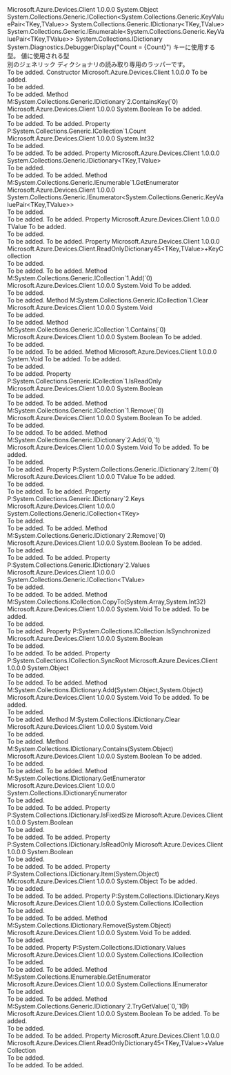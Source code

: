 <Type Name="ReadOnlyDictionary45&lt;TKey,TValue&gt;" FullName="Microsoft.Azure.Devices.Client.ReadOnlyDictionary45&lt;TKey,TValue&gt;">
  <TypeSignature Language="C#" Value="public class ReadOnlyDictionary45&lt;TKey,TValue&gt; : System.Collections.Generic.ICollection&lt;System.Collections.Generic.KeyValuePair&lt;TKey,TValue&gt;&gt;, System.Collections.Generic.IDictionary&lt;TKey,TValue&gt;, System.Collections.Generic.IEnumerable&lt;System.Collections.Generic.KeyValuePair&lt;TKey,TValue&gt;&gt;, System.Collections.IDictionary" />
  <TypeSignature Language="ILAsm" Value=".class public auto ansi serializable beforefieldinit ReadOnlyDictionary45`2&lt;TKey, TValue&gt; extends System.Object implements class System.Collections.Generic.ICollection`1&lt;valuetype System.Collections.Generic.KeyValuePair`2&lt;!TKey, !TValue&gt;&gt;, class System.Collections.Generic.IDictionary`2&lt;!TKey, !TValue&gt;, class System.Collections.Generic.IEnumerable`1&lt;valuetype System.Collections.Generic.KeyValuePair`2&lt;!TKey, !TValue&gt;&gt;, class System.Collections.ICollection, class System.Collections.IDictionary, class System.Collections.IEnumerable" />
  <TypeSignature Language="DocId" Value="T:Microsoft.Azure.Devices.Client.ReadOnlyDictionary45`2" />
  <TypeSignature Language="VB.NET" Value="Public Class ReadOnlyDictionary45(Of TKey, TValue)&#xA;Implements ICollection(Of KeyValuePair(Of TKey, TValue)), IDictionary, IDictionary(Of TKey, TValue), IEnumerable(Of KeyValuePair(Of TKey, TValue))" />
  <TypeSignature Language="F#" Value="type ReadOnlyDictionary45&lt;'Key, 'Value&gt; = class&#xA;    interface IDictionary&lt;'Key, 'Value&gt;&#xA;    interface ICollection&lt;KeyValuePair&lt;'Key, 'Value&gt;&gt;&#xA;    interface seq&lt;KeyValuePair&lt;'Key, 'Value&gt;&gt;&#xA;    interface IEnumerable&#xA;    interface IDictionary&#xA;    interface ICollection" />
  <AssemblyInfo>
    <AssemblyName>Microsoft.Azure.Devices.Client</AssemblyName>
    <AssemblyVersion>1.0.0.0</AssemblyVersion>
  </AssemblyInfo>
  <TypeParameters>
    <TypeParameter Name="TKey" />
    <TypeParameter Name="TValue" />
  </TypeParameters>
  <Base>
    <BaseTypeName>System.Object</BaseTypeName>
  </Base>
  <Interfaces>
    <Interface>
      <InterfaceName>System.Collections.Generic.ICollection&lt;System.Collections.Generic.KeyValuePair&lt;TKey,TValue&gt;&gt;</InterfaceName>
    </Interface>
    <Interface>
      <InterfaceName>System.Collections.Generic.IDictionary&lt;TKey,TValue&gt;</InterfaceName>
    </Interface>
    <Interface>
      <InterfaceName>System.Collections.Generic.IEnumerable&lt;System.Collections.Generic.KeyValuePair&lt;TKey,TValue&gt;&gt;</InterfaceName>
    </Interface>
    <Interface>
      <InterfaceName>System.Collections.IDictionary</InterfaceName>
    </Interface>
  </Interfaces>
  <Attributes>
    <Attribute>
      <AttributeName>System.Diagnostics.DebuggerDisplay("Count = {Count}")</AttributeName>
    </Attribute>
  </Attributes>
  <Docs>
    <typeparam name="TKey">キーに使用する型。</typeparam>
    <typeparam name="TValue">値に使用される型</typeparam>
    <summary>
            別のジェネリック ディクショナリの読み取り専用のラッパーです。
            </summary>
    <remarks>To be added.</remarks>
  </Docs>
  <Members>
    <Member MemberName=".ctor">
      <MemberSignature Language="C#" Value="public ReadOnlyDictionary45 (System.Collections.Generic.IDictionary&lt;TKey,TValue&gt; dictionary);" />
      <MemberSignature Language="ILAsm" Value=".method public hidebysig specialname rtspecialname instance void .ctor(class System.Collections.Generic.IDictionary`2&lt;!TKey, !TValue&gt; dictionary) cil managed" />
      <MemberSignature Language="DocId" Value="M:Microsoft.Azure.Devices.Client.ReadOnlyDictionary45`2.#ctor(System.Collections.Generic.IDictionary{`0,`1})" />
      <MemberSignature Language="VB.NET" Value="Public Sub New (dictionary As IDictionary(Of TKey, TValue))" />
      <MemberSignature Language="F#" Value="new Microsoft.Azure.Devices.Client.ReadOnlyDictionary45&lt;'Key, 'Value&gt; : System.Collections.Generic.IDictionary&lt;'Key, 'Value&gt; -&gt; Microsoft.Azure.Devices.Client.ReadOnlyDictionary45&lt;'Key, 'Value&gt;" Usage="new Microsoft.Azure.Devices.Client.ReadOnlyDictionary45&lt;'Key, 'Value&gt; dictionary" />
      <MemberType>Constructor</MemberType>
      <AssemblyInfo>
        <AssemblyName>Microsoft.Azure.Devices.Client</AssemblyName>
        <AssemblyVersion>1.0.0.0</AssemblyVersion>
      </AssemblyInfo>
      <Parameters>
        <Parameter Name="dictionary" Type="System.Collections.Generic.IDictionary&lt;TKey,TValue&gt;" />
      </Parameters>
      <Docs>
        <param name="dictionary">To be added.</param>
        <summary>To be added.</summary>
        <remarks>To be added.</remarks>
      </Docs>
    </Member>
    <Member MemberName="ContainsKey">
      <MemberSignature Language="C#" Value="public bool ContainsKey (TKey key);" />
      <MemberSignature Language="ILAsm" Value=".method public hidebysig newslot virtual instance bool ContainsKey(!TKey key) cil managed" />
      <MemberSignature Language="DocId" Value="M:Microsoft.Azure.Devices.Client.ReadOnlyDictionary45`2.ContainsKey(`0)" />
      <MemberSignature Language="VB.NET" Value="Public Function ContainsKey (key As TKey) As Boolean" />
      <MemberSignature Language="F#" Value="abstract member ContainsKey : 'Key -&gt; bool&#xA;override this.ContainsKey : 'Key -&gt; bool" Usage="readOnlyDictionary45.ContainsKey key" />
      <MemberType>Method</MemberType>
      <Implements>
        <InterfaceMember>M:System.Collections.Generic.IDictionary`2.ContainsKey(`0)</InterfaceMember>
      </Implements>
      <AssemblyInfo>
        <AssemblyName>Microsoft.Azure.Devices.Client</AssemblyName>
        <AssemblyVersion>1.0.0.0</AssemblyVersion>
      </AssemblyInfo>
      <ReturnValue>
        <ReturnType>System.Boolean</ReturnType>
      </ReturnValue>
      <Parameters>
        <Parameter Name="key" Type="TKey" />
      </Parameters>
      <Docs>
        <param name="key">To be added.</param>
        <summary>To be added.</summary>
        <returns>To be added.</returns>
        <remarks>To be added.</remarks>
      </Docs>
    </Member>
    <Member MemberName="Count">
      <MemberSignature Language="C#" Value="public int Count { get; }" />
      <MemberSignature Language="ILAsm" Value=".property instance int32 Count" />
      <MemberSignature Language="DocId" Value="P:Microsoft.Azure.Devices.Client.ReadOnlyDictionary45`2.Count" />
      <MemberSignature Language="VB.NET" Value="Public ReadOnly Property Count As Integer" />
      <MemberSignature Language="F#" Value="member this.Count : int" Usage="Microsoft.Azure.Devices.Client.ReadOnlyDictionary45&lt;'Key, 'Value&gt;.Count" />
      <MemberType>Property</MemberType>
      <Implements>
        <InterfaceMember>P:System.Collections.Generic.ICollection`1.Count</InterfaceMember>
      </Implements>
      <AssemblyInfo>
        <AssemblyName>Microsoft.Azure.Devices.Client</AssemblyName>
        <AssemblyVersion>1.0.0.0</AssemblyVersion>
      </AssemblyInfo>
      <ReturnValue>
        <ReturnType>System.Int32</ReturnType>
      </ReturnValue>
      <Docs>
        <summary>To be added.</summary>
        <value>To be added.</value>
        <remarks>To be added.</remarks>
      </Docs>
    </Member>
    <Member MemberName="Dictionary">
      <MemberSignature Language="C#" Value="protected System.Collections.Generic.IDictionary&lt;TKey,TValue&gt; Dictionary { get; }" />
      <MemberSignature Language="ILAsm" Value=".property instance class System.Collections.Generic.IDictionary`2&lt;!TKey, !TValue&gt; Dictionary" />
      <MemberSignature Language="DocId" Value="P:Microsoft.Azure.Devices.Client.ReadOnlyDictionary45`2.Dictionary" />
      <MemberSignature Language="VB.NET" Value="Protected ReadOnly Property Dictionary As IDictionary(Of TKey, TValue)" />
      <MemberSignature Language="F#" Value="member this.Dictionary : System.Collections.Generic.IDictionary&lt;'Key, 'Value&gt;" Usage="Microsoft.Azure.Devices.Client.ReadOnlyDictionary45&lt;'Key, 'Value&gt;.Dictionary" />
      <MemberType>Property</MemberType>
      <AssemblyInfo>
        <AssemblyName>Microsoft.Azure.Devices.Client</AssemblyName>
        <AssemblyVersion>1.0.0.0</AssemblyVersion>
      </AssemblyInfo>
      <ReturnValue>
        <ReturnType>System.Collections.Generic.IDictionary&lt;TKey,TValue&gt;</ReturnType>
      </ReturnValue>
      <Docs>
        <summary>To be added.</summary>
        <value>To be added.</value>
        <remarks>To be added.</remarks>
      </Docs>
    </Member>
    <Member MemberName="GetEnumerator">
      <MemberSignature Language="C#" Value="public System.Collections.Generic.IEnumerator&lt;System.Collections.Generic.KeyValuePair&lt;TKey,TValue&gt;&gt; GetEnumerator ();" />
      <MemberSignature Language="ILAsm" Value=".method public hidebysig newslot virtual instance class System.Collections.Generic.IEnumerator`1&lt;valuetype System.Collections.Generic.KeyValuePair`2&lt;!TKey, !TValue&gt;&gt; GetEnumerator() cil managed" />
      <MemberSignature Language="DocId" Value="M:Microsoft.Azure.Devices.Client.ReadOnlyDictionary45`2.GetEnumerator" />
      <MemberSignature Language="VB.NET" Value="Public Function GetEnumerator () As IEnumerator(Of KeyValuePair(Of TKey, TValue))" />
      <MemberSignature Language="F#" Value="abstract member GetEnumerator : unit -&gt; System.Collections.Generic.IEnumerator&lt;System.Collections.Generic.KeyValuePair&lt;'Key, 'Value&gt;&gt;&#xA;override this.GetEnumerator : unit -&gt; System.Collections.Generic.IEnumerator&lt;System.Collections.Generic.KeyValuePair&lt;'Key, 'Value&gt;&gt;" Usage="readOnlyDictionary45.GetEnumerator " />
      <MemberType>Method</MemberType>
      <Implements>
        <InterfaceMember>M:System.Collections.Generic.IEnumerable`1.GetEnumerator</InterfaceMember>
      </Implements>
      <AssemblyInfo>
        <AssemblyName>Microsoft.Azure.Devices.Client</AssemblyName>
        <AssemblyVersion>1.0.0.0</AssemblyVersion>
      </AssemblyInfo>
      <ReturnValue>
        <ReturnType>System.Collections.Generic.IEnumerator&lt;System.Collections.Generic.KeyValuePair&lt;TKey,TValue&gt;&gt;</ReturnType>
      </ReturnValue>
      <Parameters />
      <Docs>
        <summary>To be added.</summary>
        <returns>To be added.</returns>
        <remarks>To be added.</remarks>
      </Docs>
    </Member>
    <Member MemberName="Item">
      <MemberSignature Language="C#" Value="public TValue this[TKey key] { get; }" />
      <MemberSignature Language="ILAsm" Value=".property instance !TValue Item(!TKey)" />
      <MemberSignature Language="DocId" Value="P:Microsoft.Azure.Devices.Client.ReadOnlyDictionary45`2.Item(`0)" />
      <MemberSignature Language="VB.NET" Value="Default Public ReadOnly Property Item(key As TKey) As TValue" />
      <MemberSignature Language="F#" Value="member this.Item('Key) : 'Value" Usage="Microsoft.Azure.Devices.Client.ReadOnlyDictionary45&lt;'Key, 'Value&gt;.Item" />
      <MemberType>Property</MemberType>
      <AssemblyInfo>
        <AssemblyName>Microsoft.Azure.Devices.Client</AssemblyName>
        <AssemblyVersion>1.0.0.0</AssemblyVersion>
      </AssemblyInfo>
      <ReturnValue>
        <ReturnType>TValue</ReturnType>
      </ReturnValue>
      <Parameters>
        <Parameter Name="key" Type="TKey" />
      </Parameters>
      <Docs>
        <param name="key">To be added.</param>
        <summary>To be added.</summary>
        <value>To be added.</value>
        <remarks>To be added.</remarks>
      </Docs>
    </Member>
    <Member MemberName="Keys">
      <MemberSignature Language="C#" Value="public Microsoft.Azure.Devices.Client.ReadOnlyDictionary45&lt;TKey,TValue&gt;.KeyCollection Keys { get; }" />
      <MemberSignature Language="ILAsm" Value=".property instance class Microsoft.Azure.Devices.Client.ReadOnlyDictionary45`2/KeyCollection&lt;!TKey, !TValue&gt; Keys" />
      <MemberSignature Language="DocId" Value="P:Microsoft.Azure.Devices.Client.ReadOnlyDictionary45`2.Keys" />
      <MemberSignature Language="VB.NET" Value="Public ReadOnly Property Keys As ReadOnlyDictionary45(Of TKey, TValue).KeyCollection" />
      <MemberSignature Language="F#" Value="member this.Keys : Microsoft.Azure.Devices.Client.ReadOnlyDictionary45&lt;'Key, 'Value&gt;.KeyCollection" Usage="Microsoft.Azure.Devices.Client.ReadOnlyDictionary45&lt;'Key, 'Value&gt;.Keys" />
      <MemberType>Property</MemberType>
      <AssemblyInfo>
        <AssemblyName>Microsoft.Azure.Devices.Client</AssemblyName>
        <AssemblyVersion>1.0.0.0</AssemblyVersion>
      </AssemblyInfo>
      <ReturnValue>
        <ReturnType>Microsoft.Azure.Devices.Client.ReadOnlyDictionary45&lt;TKey,TValue&gt;+KeyCollection</ReturnType>
      </ReturnValue>
      <Docs>
        <summary>To be added.</summary>
        <value>To be added.</value>
        <remarks>To be added.</remarks>
      </Docs>
    </Member>
    <Member MemberName="System.Collections.Generic.ICollection&lt;System.Collections.Generic.KeyValuePair&lt;TKey,TValue&gt;&gt;.Add">
      <MemberSignature Language="C#" Value="void ICollection&lt;KeyValuePair&lt;TKey,TValue&gt;&gt;.Add (System.Collections.Generic.KeyValuePair&lt;TKey,TValue&gt; item);" />
      <MemberSignature Language="ILAsm" Value=".method hidebysig newslot virtual instance void System.Collections.Generic.ICollection&lt;System.Collections.Generic.KeyValuePair&lt;TKey,TValue&gt;&gt;.Add(valuetype System.Collections.Generic.KeyValuePair`2&lt;!TKey, !TValue&gt; item) cil managed" />
      <MemberSignature Language="DocId" Value="M:Microsoft.Azure.Devices.Client.ReadOnlyDictionary45`2.System#Collections#Generic#ICollection&lt;System#Collections#Generic#KeyValuePair&lt;TKey,TValue&gt;&gt;#Add(System.Collections.Generic.KeyValuePair{`0,`1})" />
      <MemberSignature Language="VB.NET" Value="Sub Add (item As KeyValuePair(Of TKey, TValue)) Implements ICollection(Of KeyValuePair(Of TKey, TValue)).Add" />
      <MemberType>Method</MemberType>
      <Implements>
        <InterfaceMember>M:System.Collections.Generic.ICollection`1.Add(`0)</InterfaceMember>
      </Implements>
      <AssemblyInfo>
        <AssemblyName>Microsoft.Azure.Devices.Client</AssemblyName>
        <AssemblyVersion>1.0.0.0</AssemblyVersion>
      </AssemblyInfo>
      <ReturnValue>
        <ReturnType>System.Void</ReturnType>
      </ReturnValue>
      <Parameters>
        <Parameter Name="item" Type="System.Collections.Generic.KeyValuePair&lt;TKey,TValue&gt;" />
      </Parameters>
      <Docs>
        <param name="item">To be added.</param>
        <summary>To be added.</summary>
        <remarks>To be added.</remarks>
      </Docs>
    </Member>
    <Member MemberName="System.Collections.Generic.ICollection&lt;System.Collections.Generic.KeyValuePair&lt;TKey,TValue&gt;&gt;.Clear">
      <MemberSignature Language="C#" Value="void ICollection&lt;KeyValuePair&lt;TKey,TValue&gt;&gt;.Clear ();" />
      <MemberSignature Language="ILAsm" Value=".method hidebysig newslot virtual instance void System.Collections.Generic.ICollection&lt;System.Collections.Generic.KeyValuePair&lt;TKey,TValue&gt;&gt;.Clear() cil managed" />
      <MemberSignature Language="DocId" Value="M:Microsoft.Azure.Devices.Client.ReadOnlyDictionary45`2.System#Collections#Generic#ICollection&lt;System#Collections#Generic#KeyValuePair&lt;TKey,TValue&gt;&gt;#Clear" />
      <MemberSignature Language="VB.NET" Value="Sub Clear () Implements ICollection(Of KeyValuePair(Of TKey, TValue)).Clear" />
      <MemberType>Method</MemberType>
      <Implements>
        <InterfaceMember>M:System.Collections.Generic.ICollection`1.Clear</InterfaceMember>
      </Implements>
      <AssemblyInfo>
        <AssemblyName>Microsoft.Azure.Devices.Client</AssemblyName>
        <AssemblyVersion>1.0.0.0</AssemblyVersion>
      </AssemblyInfo>
      <ReturnValue>
        <ReturnType>System.Void</ReturnType>
      </ReturnValue>
      <Parameters />
      <Docs>
        <summary>To be added.</summary>
        <remarks>To be added.</remarks>
      </Docs>
    </Member>
    <Member MemberName="System.Collections.Generic.ICollection&lt;System.Collections.Generic.KeyValuePair&lt;TKey,TValue&gt;&gt;.Contains">
      <MemberSignature Language="C#" Value="bool ICollection&lt;KeyValuePair&lt;TKey,TValue&gt;&gt;.Contains (System.Collections.Generic.KeyValuePair&lt;TKey,TValue&gt; item);" />
      <MemberSignature Language="ILAsm" Value=".method hidebysig newslot virtual instance bool System.Collections.Generic.ICollection&lt;System.Collections.Generic.KeyValuePair&lt;TKey,TValue&gt;&gt;.Contains(valuetype System.Collections.Generic.KeyValuePair`2&lt;!TKey, !TValue&gt; item) cil managed" />
      <MemberSignature Language="DocId" Value="M:Microsoft.Azure.Devices.Client.ReadOnlyDictionary45`2.System#Collections#Generic#ICollection&lt;System#Collections#Generic#KeyValuePair&lt;TKey,TValue&gt;&gt;#Contains(System.Collections.Generic.KeyValuePair{`0,`1})" />
      <MemberSignature Language="VB.NET" Value="Function Contains (item As KeyValuePair(Of TKey, TValue)) As Boolean Implements ICollection(Of KeyValuePair(Of TKey, TValue)).Contains" />
      <MemberType>Method</MemberType>
      <Implements>
        <InterfaceMember>M:System.Collections.Generic.ICollection`1.Contains(`0)</InterfaceMember>
      </Implements>
      <AssemblyInfo>
        <AssemblyName>Microsoft.Azure.Devices.Client</AssemblyName>
        <AssemblyVersion>1.0.0.0</AssemblyVersion>
      </AssemblyInfo>
      <ReturnValue>
        <ReturnType>System.Boolean</ReturnType>
      </ReturnValue>
      <Parameters>
        <Parameter Name="item" Type="System.Collections.Generic.KeyValuePair&lt;TKey,TValue&gt;" />
      </Parameters>
      <Docs>
        <param name="item">To be added.</param>
        <summary>To be added.</summary>
        <returns>To be added.</returns>
        <remarks>To be added.</remarks>
      </Docs>
    </Member>
    <Member MemberName="System.Collections.Generic.ICollection&lt;System.Collections.Generic.KeyValuePair&lt;TKey,TValue&gt;&gt;.CopyTo">
      <MemberSignature Language="C#" Value="void ICollection&lt;KeyValuePair&lt;TKey,TValue&gt;&gt;.CopyTo (System.Collections.Generic.KeyValuePair&lt;TKey,TValue&gt;[] array, int arrayIndex);" />
      <MemberSignature Language="ILAsm" Value=".method hidebysig newslot virtual instance void System.Collections.Generic.ICollection&lt;System.Collections.Generic.KeyValuePair&lt;TKey,TValue&gt;&gt;.CopyTo(valuetype System.Collections.Generic.KeyValuePair`2&lt;!TKey, !TValue&gt;[] array, int32 arrayIndex) cil managed" />
      <MemberSignature Language="DocId" Value="M:Microsoft.Azure.Devices.Client.ReadOnlyDictionary45`2.System#Collections#Generic#ICollection&lt;System#Collections#Generic#KeyValuePair&lt;TKey,TValue&gt;&gt;#CopyTo(System.Collections.Generic.KeyValuePair{`0,`1}[],System.Int32)" />
      <MemberSignature Language="VB.NET" Value="Sub CopyTo (array As KeyValuePair(Of TKey, TValue)(), arrayIndex As Integer) Implements ICollection(Of KeyValuePair(Of TKey, TValue)).CopyTo" />
      <MemberType>Method</MemberType>
      <AssemblyInfo>
        <AssemblyName>Microsoft.Azure.Devices.Client</AssemblyName>
        <AssemblyVersion>1.0.0.0</AssemblyVersion>
      </AssemblyInfo>
      <ReturnValue>
        <ReturnType>System.Void</ReturnType>
      </ReturnValue>
      <Parameters>
        <Parameter Name="array" Type="System.Collections.Generic.KeyValuePair&lt;TKey,TValue&gt;[]" />
        <Parameter Name="arrayIndex" Type="System.Int32" />
      </Parameters>
      <Docs>
        <param name="array">To be added.</param>
        <param name="arrayIndex">To be added.</param>
        <summary>To be added.</summary>
        <remarks>To be added.</remarks>
      </Docs>
    </Member>
    <Member MemberName="System.Collections.Generic.ICollection&lt;System.Collections.Generic.KeyValuePair&lt;TKey,TValue&gt;&gt;.IsReadOnly">
      <MemberSignature Language="C#" Value="bool System.Collections.Generic.ICollection&lt;System.Collections.Generic.KeyValuePair&lt;TKey,TValue&gt;&gt;.IsReadOnly { get; }" />
      <MemberSignature Language="ILAsm" Value=".property instance bool System.Collections.Generic.ICollection&lt;System.Collections.Generic.KeyValuePair&lt;TKey,TValue&gt;&gt;.IsReadOnly" />
      <MemberSignature Language="DocId" Value="P:Microsoft.Azure.Devices.Client.ReadOnlyDictionary45`2.System#Collections#Generic#ICollection&lt;System#Collections#Generic#KeyValuePair&lt;TKey,TValue&gt;&gt;#IsReadOnly" />
      <MemberSignature Language="VB.NET" Value=" ReadOnly Property IsReadOnly As Boolean Implements ICollection(Of KeyValuePair(Of TKey, TValue)).IsReadOnly" />
      <MemberSignature Language="F#" Usage="Microsoft.Azure.Devices.Client.ReadOnlyDictionary45&lt;'Key, 'Value&gt;.System.Collections.Generic.ICollection&lt;System.Collections.Generic.KeyValuePair&lt;TKey,TValue&gt;&gt;.IsReadOnly" />
      <MemberType>Property</MemberType>
      <Implements>
        <InterfaceMember>P:System.Collections.Generic.ICollection`1.IsReadOnly</InterfaceMember>
      </Implements>
      <AssemblyInfo>
        <AssemblyName>Microsoft.Azure.Devices.Client</AssemblyName>
        <AssemblyVersion>1.0.0.0</AssemblyVersion>
      </AssemblyInfo>
      <ReturnValue>
        <ReturnType>System.Boolean</ReturnType>
      </ReturnValue>
      <Docs>
        <summary>To be added.</summary>
        <value>To be added.</value>
        <remarks>To be added.</remarks>
      </Docs>
    </Member>
    <Member MemberName="System.Collections.Generic.ICollection&lt;System.Collections.Generic.KeyValuePair&lt;TKey,TValue&gt;&gt;.Remove">
      <MemberSignature Language="C#" Value="bool ICollection&lt;KeyValuePair&lt;TKey,TValue&gt;&gt;.Remove (System.Collections.Generic.KeyValuePair&lt;TKey,TValue&gt; item);" />
      <MemberSignature Language="ILAsm" Value=".method hidebysig newslot virtual instance bool System.Collections.Generic.ICollection&lt;System.Collections.Generic.KeyValuePair&lt;TKey,TValue&gt;&gt;.Remove(valuetype System.Collections.Generic.KeyValuePair`2&lt;!TKey, !TValue&gt; item) cil managed" />
      <MemberSignature Language="DocId" Value="M:Microsoft.Azure.Devices.Client.ReadOnlyDictionary45`2.System#Collections#Generic#ICollection&lt;System#Collections#Generic#KeyValuePair&lt;TKey,TValue&gt;&gt;#Remove(System.Collections.Generic.KeyValuePair{`0,`1})" />
      <MemberSignature Language="VB.NET" Value="Function Remove (item As KeyValuePair(Of TKey, TValue)) As Boolean Implements ICollection(Of KeyValuePair(Of TKey, TValue)).Remove" />
      <MemberType>Method</MemberType>
      <Implements>
        <InterfaceMember>M:System.Collections.Generic.ICollection`1.Remove(`0)</InterfaceMember>
      </Implements>
      <AssemblyInfo>
        <AssemblyName>Microsoft.Azure.Devices.Client</AssemblyName>
        <AssemblyVersion>1.0.0.0</AssemblyVersion>
      </AssemblyInfo>
      <ReturnValue>
        <ReturnType>System.Boolean</ReturnType>
      </ReturnValue>
      <Parameters>
        <Parameter Name="item" Type="System.Collections.Generic.KeyValuePair&lt;TKey,TValue&gt;" />
      </Parameters>
      <Docs>
        <param name="item">To be added.</param>
        <summary>To be added.</summary>
        <returns>To be added.</returns>
        <remarks>To be added.</remarks>
      </Docs>
    </Member>
    <Member MemberName="System.Collections.Generic.IDictionary&lt;TKey,TValue&gt;.Add">
      <MemberSignature Language="C#" Value="void IDictionary&lt;TKey,TValue&gt;.Add (TKey key, TValue value);" />
      <MemberSignature Language="ILAsm" Value=".method hidebysig newslot virtual instance void System.Collections.Generic.IDictionary&lt;TKey,TValue&gt;.Add(!TKey key, !TValue value) cil managed" />
      <MemberSignature Language="DocId" Value="M:Microsoft.Azure.Devices.Client.ReadOnlyDictionary45`2.System#Collections#Generic#IDictionary&lt;TKey,TValue&gt;#Add(`0,`1)" />
      <MemberSignature Language="VB.NET" Value="Sub Add (key As TKey, value As TValue) Implements IDictionary(Of TKey, TValue).Add" />
      <MemberType>Method</MemberType>
      <Implements>
        <InterfaceMember>M:System.Collections.Generic.IDictionary`2.Add(`0,`1)</InterfaceMember>
      </Implements>
      <AssemblyInfo>
        <AssemblyName>Microsoft.Azure.Devices.Client</AssemblyName>
        <AssemblyVersion>1.0.0.0</AssemblyVersion>
      </AssemblyInfo>
      <ReturnValue>
        <ReturnType>System.Void</ReturnType>
      </ReturnValue>
      <Parameters>
        <Parameter Name="key" Type="TKey" />
        <Parameter Name="value" Type="TValue" />
      </Parameters>
      <Docs>
        <param name="key">To be added.</param>
        <param name="value">To be added.</param>
        <summary>To be added.</summary>
        <remarks>To be added.</remarks>
      </Docs>
    </Member>
    <Member MemberName="System.Collections.Generic.IDictionary&lt;TKey,TValue&gt;.Item">
      <MemberSignature Language="C#" Value="TValue System.Collections.Generic.IDictionary&lt;TKey,TValue&gt;.Item[TKey key] { get; set; }" />
      <MemberSignature Language="ILAsm" Value=".property instance !TValue System.Collections.Generic.IDictionary&lt;TKey,TValue&gt;.Item(!TKey)" />
      <MemberSignature Language="DocId" Value="P:Microsoft.Azure.Devices.Client.ReadOnlyDictionary45`2.System#Collections#Generic#IDictionary&lt;TKey,TValue&gt;#Item(`0)" />
      <MemberSignature Language="VB.NET" Value=" Property Item(key As TKey) As TValue Implements IDictionary(Of TKey, TValue).Item" />
      <MemberSignature Language="F#" Usage="Microsoft.Azure.Devices.Client.ReadOnlyDictionary45&lt;'Key, 'Value&gt;.System.Collections.Generic.IDictionary&lt;TKey,TValue&gt;.Item" />
      <MemberType>Property</MemberType>
      <Implements>
        <InterfaceMember>P:System.Collections.Generic.IDictionary`2.Item(`0)</InterfaceMember>
      </Implements>
      <AssemblyInfo>
        <AssemblyName>Microsoft.Azure.Devices.Client</AssemblyName>
        <AssemblyVersion>1.0.0.0</AssemblyVersion>
      </AssemblyInfo>
      <ReturnValue>
        <ReturnType>TValue</ReturnType>
      </ReturnValue>
      <Parameters>
        <Parameter Name="key" Type="TKey" />
      </Parameters>
      <Docs>
        <param name="key">To be added.</param>
        <summary>To be added.</summary>
        <value>To be added.</value>
        <remarks>To be added.</remarks>
      </Docs>
    </Member>
    <Member MemberName="System.Collections.Generic.IDictionary&lt;TKey,TValue&gt;.Keys">
      <MemberSignature Language="C#" Value="System.Collections.Generic.ICollection&lt;TKey&gt; System.Collections.Generic.IDictionary&lt;TKey,TValue&gt;.Keys { get; }" />
      <MemberSignature Language="ILAsm" Value=".property instance class System.Collections.Generic.ICollection`1&lt;!TKey&gt; System.Collections.Generic.IDictionary&lt;TKey,TValue&gt;.Keys" />
      <MemberSignature Language="DocId" Value="P:Microsoft.Azure.Devices.Client.ReadOnlyDictionary45`2.System#Collections#Generic#IDictionary&lt;TKey,TValue&gt;#Keys" />
      <MemberSignature Language="VB.NET" Value=" ReadOnly Property Keys As ICollection(Of TKey) Implements IDictionary(Of TKey, TValue).Keys" />
      <MemberSignature Language="F#" Usage="Microsoft.Azure.Devices.Client.ReadOnlyDictionary45&lt;'Key, 'Value&gt;.System.Collections.Generic.IDictionary&lt;TKey,TValue&gt;.Keys" />
      <MemberType>Property</MemberType>
      <Implements>
        <InterfaceMember>P:System.Collections.Generic.IDictionary`2.Keys</InterfaceMember>
      </Implements>
      <AssemblyInfo>
        <AssemblyName>Microsoft.Azure.Devices.Client</AssemblyName>
        <AssemblyVersion>1.0.0.0</AssemblyVersion>
      </AssemblyInfo>
      <ReturnValue>
        <ReturnType>System.Collections.Generic.ICollection&lt;TKey&gt;</ReturnType>
      </ReturnValue>
      <Docs>
        <summary>To be added.</summary>
        <value>To be added.</value>
        <remarks>To be added.</remarks>
      </Docs>
    </Member>
    <Member MemberName="System.Collections.Generic.IDictionary&lt;TKey,TValue&gt;.Remove">
      <MemberSignature Language="C#" Value="bool IDictionary&lt;TKey,TValue&gt;.Remove (TKey key);" />
      <MemberSignature Language="ILAsm" Value=".method hidebysig newslot virtual instance bool System.Collections.Generic.IDictionary&lt;TKey,TValue&gt;.Remove(!TKey key) cil managed" />
      <MemberSignature Language="DocId" Value="M:Microsoft.Azure.Devices.Client.ReadOnlyDictionary45`2.System#Collections#Generic#IDictionary&lt;TKey,TValue&gt;#Remove(`0)" />
      <MemberSignature Language="VB.NET" Value="Function Remove (key As TKey) As Boolean Implements IDictionary(Of TKey, TValue).Remove" />
      <MemberType>Method</MemberType>
      <Implements>
        <InterfaceMember>M:System.Collections.Generic.IDictionary`2.Remove(`0)</InterfaceMember>
      </Implements>
      <AssemblyInfo>
        <AssemblyName>Microsoft.Azure.Devices.Client</AssemblyName>
        <AssemblyVersion>1.0.0.0</AssemblyVersion>
      </AssemblyInfo>
      <ReturnValue>
        <ReturnType>System.Boolean</ReturnType>
      </ReturnValue>
      <Parameters>
        <Parameter Name="key" Type="TKey" />
      </Parameters>
      <Docs>
        <param name="key">To be added.</param>
        <summary>To be added.</summary>
        <returns>To be added.</returns>
        <remarks>To be added.</remarks>
      </Docs>
    </Member>
    <Member MemberName="System.Collections.Generic.IDictionary&lt;TKey,TValue&gt;.Values">
      <MemberSignature Language="C#" Value="System.Collections.Generic.ICollection&lt;TValue&gt; System.Collections.Generic.IDictionary&lt;TKey,TValue&gt;.Values { get; }" />
      <MemberSignature Language="ILAsm" Value=".property instance class System.Collections.Generic.ICollection`1&lt;!TValue&gt; System.Collections.Generic.IDictionary&lt;TKey,TValue&gt;.Values" />
      <MemberSignature Language="DocId" Value="P:Microsoft.Azure.Devices.Client.ReadOnlyDictionary45`2.System#Collections#Generic#IDictionary&lt;TKey,TValue&gt;#Values" />
      <MemberSignature Language="VB.NET" Value=" ReadOnly Property Values As ICollection(Of TValue) Implements IDictionary(Of TKey, TValue).Values" />
      <MemberSignature Language="F#" Usage="Microsoft.Azure.Devices.Client.ReadOnlyDictionary45&lt;'Key, 'Value&gt;.System.Collections.Generic.IDictionary&lt;TKey,TValue&gt;.Values" />
      <MemberType>Property</MemberType>
      <Implements>
        <InterfaceMember>P:System.Collections.Generic.IDictionary`2.Values</InterfaceMember>
      </Implements>
      <AssemblyInfo>
        <AssemblyName>Microsoft.Azure.Devices.Client</AssemblyName>
        <AssemblyVersion>1.0.0.0</AssemblyVersion>
      </AssemblyInfo>
      <ReturnValue>
        <ReturnType>System.Collections.Generic.ICollection&lt;TValue&gt;</ReturnType>
      </ReturnValue>
      <Docs>
        <summary>To be added.</summary>
        <value>To be added.</value>
        <remarks>To be added.</remarks>
      </Docs>
    </Member>
    <Member MemberName="System.Collections.ICollection.CopyTo">
      <MemberSignature Language="C#" Value="void ICollection.CopyTo (Array array, int index);" />
      <MemberSignature Language="ILAsm" Value=".method hidebysig newslot virtual instance void System.Collections.ICollection.CopyTo(class System.Array array, int32 index) cil managed" />
      <MemberSignature Language="DocId" Value="M:Microsoft.Azure.Devices.Client.ReadOnlyDictionary45`2.System#Collections#ICollection#CopyTo(System.Array,System.Int32)" />
      <MemberType>Method</MemberType>
      <Implements>
        <InterfaceMember>M:System.Collections.ICollection.CopyTo(System.Array,System.Int32)</InterfaceMember>
      </Implements>
      <AssemblyInfo>
        <AssemblyName>Microsoft.Azure.Devices.Client</AssemblyName>
        <AssemblyVersion>1.0.0.0</AssemblyVersion>
      </AssemblyInfo>
      <ReturnValue>
        <ReturnType>System.Void</ReturnType>
      </ReturnValue>
      <Parameters>
        <Parameter Name="array" Type="System.Array" />
        <Parameter Name="index" Type="System.Int32" />
      </Parameters>
      <Docs>
        <param name="array">To be added.</param>
        <param name="index">To be added.</param>
        <summary>To be added.</summary>
        <remarks>To be added.</remarks>
      </Docs>
    </Member>
    <Member MemberName="System.Collections.ICollection.IsSynchronized">
      <MemberSignature Language="C#" Value="bool System.Collections.ICollection.IsSynchronized { get; }" />
      <MemberSignature Language="ILAsm" Value=".property instance bool System.Collections.ICollection.IsSynchronized" />
      <MemberSignature Language="DocId" Value="P:Microsoft.Azure.Devices.Client.ReadOnlyDictionary45`2.System#Collections#ICollection#IsSynchronized" />
      <MemberSignature Language="VB.NET" Value=" ReadOnly Property IsSynchronized As Boolean Implements ICollection.IsSynchronized" />
      <MemberSignature Language="F#" Usage="Microsoft.Azure.Devices.Client.ReadOnlyDictionary45&lt;'Key, 'Value&gt;.System.Collections.ICollection.IsSynchronized" />
      <MemberType>Property</MemberType>
      <Implements>
        <InterfaceMember>P:System.Collections.ICollection.IsSynchronized</InterfaceMember>
      </Implements>
      <AssemblyInfo>
        <AssemblyName>Microsoft.Azure.Devices.Client</AssemblyName>
        <AssemblyVersion>1.0.0.0</AssemblyVersion>
      </AssemblyInfo>
      <ReturnValue>
        <ReturnType>System.Boolean</ReturnType>
      </ReturnValue>
      <Docs>
        <summary>To be added.</summary>
        <value>To be added.</value>
        <remarks>To be added.</remarks>
      </Docs>
    </Member>
    <Member MemberName="System.Collections.ICollection.SyncRoot">
      <MemberSignature Language="C#" Value="object System.Collections.ICollection.SyncRoot { get; }" />
      <MemberSignature Language="ILAsm" Value=".property instance object System.Collections.ICollection.SyncRoot" />
      <MemberSignature Language="DocId" Value="P:Microsoft.Azure.Devices.Client.ReadOnlyDictionary45`2.System#Collections#ICollection#SyncRoot" />
      <MemberSignature Language="VB.NET" Value=" ReadOnly Property SyncRoot As Object Implements ICollection.SyncRoot" />
      <MemberSignature Language="F#" Usage="Microsoft.Azure.Devices.Client.ReadOnlyDictionary45&lt;'Key, 'Value&gt;.System.Collections.ICollection.SyncRoot" />
      <MemberType>Property</MemberType>
      <Implements>
        <InterfaceMember>P:System.Collections.ICollection.SyncRoot</InterfaceMember>
      </Implements>
      <AssemblyInfo>
        <AssemblyName>Microsoft.Azure.Devices.Client</AssemblyName>
        <AssemblyVersion>1.0.0.0</AssemblyVersion>
      </AssemblyInfo>
      <ReturnValue>
        <ReturnType>System.Object</ReturnType>
      </ReturnValue>
      <Docs>
        <summary>To be added.</summary>
        <value>To be added.</value>
        <remarks>To be added.</remarks>
      </Docs>
    </Member>
    <Member MemberName="System.Collections.IDictionary.Add">
      <MemberSignature Language="C#" Value="void IDictionary.Add (object key, object value);" />
      <MemberSignature Language="ILAsm" Value=".method hidebysig newslot virtual instance void System.Collections.IDictionary.Add(object key, object value) cil managed" />
      <MemberSignature Language="DocId" Value="M:Microsoft.Azure.Devices.Client.ReadOnlyDictionary45`2.System#Collections#IDictionary#Add(System.Object,System.Object)" />
      <MemberSignature Language="VB.NET" Value="Sub Add (key As Object, value As Object) Implements IDictionary.Add" />
      <MemberType>Method</MemberType>
      <Implements>
        <InterfaceMember>M:System.Collections.IDictionary.Add(System.Object,System.Object)</InterfaceMember>
      </Implements>
      <AssemblyInfo>
        <AssemblyName>Microsoft.Azure.Devices.Client</AssemblyName>
        <AssemblyVersion>1.0.0.0</AssemblyVersion>
      </AssemblyInfo>
      <ReturnValue>
        <ReturnType>System.Void</ReturnType>
      </ReturnValue>
      <Parameters>
        <Parameter Name="key" Type="System.Object" />
        <Parameter Name="value" Type="System.Object" />
      </Parameters>
      <Docs>
        <param name="key">To be added.</param>
        <param name="value">To be added.</param>
        <summary>To be added.</summary>
        <remarks>To be added.</remarks>
      </Docs>
    </Member>
    <Member MemberName="System.Collections.IDictionary.Clear">
      <MemberSignature Language="C#" Value="void IDictionary.Clear ();" />
      <MemberSignature Language="ILAsm" Value=".method hidebysig newslot virtual instance void System.Collections.IDictionary.Clear() cil managed" />
      <MemberSignature Language="DocId" Value="M:Microsoft.Azure.Devices.Client.ReadOnlyDictionary45`2.System#Collections#IDictionary#Clear" />
      <MemberSignature Language="VB.NET" Value="Sub Clear () Implements IDictionary.Clear" />
      <MemberType>Method</MemberType>
      <Implements>
        <InterfaceMember>M:System.Collections.IDictionary.Clear</InterfaceMember>
      </Implements>
      <AssemblyInfo>
        <AssemblyName>Microsoft.Azure.Devices.Client</AssemblyName>
        <AssemblyVersion>1.0.0.0</AssemblyVersion>
      </AssemblyInfo>
      <ReturnValue>
        <ReturnType>System.Void</ReturnType>
      </ReturnValue>
      <Parameters />
      <Docs>
        <summary>To be added.</summary>
        <remarks>To be added.</remarks>
      </Docs>
    </Member>
    <Member MemberName="System.Collections.IDictionary.Contains">
      <MemberSignature Language="C#" Value="bool IDictionary.Contains (object key);" />
      <MemberSignature Language="ILAsm" Value=".method hidebysig newslot virtual instance bool System.Collections.IDictionary.Contains(object key) cil managed" />
      <MemberSignature Language="DocId" Value="M:Microsoft.Azure.Devices.Client.ReadOnlyDictionary45`2.System#Collections#IDictionary#Contains(System.Object)" />
      <MemberSignature Language="VB.NET" Value="Function Contains (key As Object) As Boolean Implements IDictionary.Contains" />
      <MemberType>Method</MemberType>
      <Implements>
        <InterfaceMember>M:System.Collections.IDictionary.Contains(System.Object)</InterfaceMember>
      </Implements>
      <AssemblyInfo>
        <AssemblyName>Microsoft.Azure.Devices.Client</AssemblyName>
        <AssemblyVersion>1.0.0.0</AssemblyVersion>
      </AssemblyInfo>
      <ReturnValue>
        <ReturnType>System.Boolean</ReturnType>
      </ReturnValue>
      <Parameters>
        <Parameter Name="key" Type="System.Object" />
      </Parameters>
      <Docs>
        <param name="key">To be added.</param>
        <summary>To be added.</summary>
        <returns>To be added.</returns>
        <remarks>To be added.</remarks>
      </Docs>
    </Member>
    <Member MemberName="System.Collections.IDictionary.GetEnumerator">
      <MemberSignature Language="C#" Value="System.Collections.IDictionaryEnumerator IDictionary.GetEnumerator ();" />
      <MemberSignature Language="ILAsm" Value=".method hidebysig newslot virtual instance class System.Collections.IDictionaryEnumerator System.Collections.IDictionary.GetEnumerator() cil managed" />
      <MemberSignature Language="DocId" Value="M:Microsoft.Azure.Devices.Client.ReadOnlyDictionary45`2.System#Collections#IDictionary#GetEnumerator" />
      <MemberSignature Language="VB.NET" Value="Function GetEnumerator () As IDictionaryEnumerator Implements IDictionary.GetEnumerator" />
      <MemberType>Method</MemberType>
      <Implements>
        <InterfaceMember>M:System.Collections.IDictionary.GetEnumerator</InterfaceMember>
      </Implements>
      <AssemblyInfo>
        <AssemblyName>Microsoft.Azure.Devices.Client</AssemblyName>
        <AssemblyVersion>1.0.0.0</AssemblyVersion>
      </AssemblyInfo>
      <ReturnValue>
        <ReturnType>System.Collections.IDictionaryEnumerator</ReturnType>
      </ReturnValue>
      <Parameters />
      <Docs>
        <summary>To be added.</summary>
        <returns>To be added.</returns>
        <remarks>To be added.</remarks>
      </Docs>
    </Member>
    <Member MemberName="System.Collections.IDictionary.IsFixedSize">
      <MemberSignature Language="C#" Value="bool System.Collections.IDictionary.IsFixedSize { get; }" />
      <MemberSignature Language="ILAsm" Value=".property instance bool System.Collections.IDictionary.IsFixedSize" />
      <MemberSignature Language="DocId" Value="P:Microsoft.Azure.Devices.Client.ReadOnlyDictionary45`2.System#Collections#IDictionary#IsFixedSize" />
      <MemberSignature Language="VB.NET" Value=" ReadOnly Property IsFixedSize As Boolean Implements IDictionary.IsFixedSize" />
      <MemberSignature Language="F#" Usage="Microsoft.Azure.Devices.Client.ReadOnlyDictionary45&lt;'Key, 'Value&gt;.System.Collections.IDictionary.IsFixedSize" />
      <MemberType>Property</MemberType>
      <Implements>
        <InterfaceMember>P:System.Collections.IDictionary.IsFixedSize</InterfaceMember>
      </Implements>
      <AssemblyInfo>
        <AssemblyName>Microsoft.Azure.Devices.Client</AssemblyName>
        <AssemblyVersion>1.0.0.0</AssemblyVersion>
      </AssemblyInfo>
      <ReturnValue>
        <ReturnType>System.Boolean</ReturnType>
      </ReturnValue>
      <Docs>
        <summary>To be added.</summary>
        <value>To be added.</value>
        <remarks>To be added.</remarks>
      </Docs>
    </Member>
    <Member MemberName="System.Collections.IDictionary.IsReadOnly">
      <MemberSignature Language="C#" Value="bool System.Collections.IDictionary.IsReadOnly { get; }" />
      <MemberSignature Language="ILAsm" Value=".property instance bool System.Collections.IDictionary.IsReadOnly" />
      <MemberSignature Language="DocId" Value="P:Microsoft.Azure.Devices.Client.ReadOnlyDictionary45`2.System#Collections#IDictionary#IsReadOnly" />
      <MemberSignature Language="VB.NET" Value=" ReadOnly Property IsReadOnly As Boolean Implements IDictionary.IsReadOnly" />
      <MemberSignature Language="F#" Usage="Microsoft.Azure.Devices.Client.ReadOnlyDictionary45&lt;'Key, 'Value&gt;.System.Collections.IDictionary.IsReadOnly" />
      <MemberType>Property</MemberType>
      <Implements>
        <InterfaceMember>P:System.Collections.IDictionary.IsReadOnly</InterfaceMember>
      </Implements>
      <AssemblyInfo>
        <AssemblyName>Microsoft.Azure.Devices.Client</AssemblyName>
        <AssemblyVersion>1.0.0.0</AssemblyVersion>
      </AssemblyInfo>
      <ReturnValue>
        <ReturnType>System.Boolean</ReturnType>
      </ReturnValue>
      <Docs>
        <summary>To be added.</summary>
        <value>To be added.</value>
        <remarks>To be added.</remarks>
      </Docs>
    </Member>
    <Member MemberName="System.Collections.IDictionary.Item">
      <MemberSignature Language="C#" Value="object System.Collections.IDictionary.Item[object key] { get; set; }" />
      <MemberSignature Language="ILAsm" Value=".property instance object System.Collections.IDictionary.Item(object)" />
      <MemberSignature Language="DocId" Value="P:Microsoft.Azure.Devices.Client.ReadOnlyDictionary45`2.System#Collections#IDictionary#Item(System.Object)" />
      <MemberSignature Language="VB.NET" Value=" Property Item(key As Object) As Object Implements IDictionary.Item" />
      <MemberSignature Language="F#" Usage="Microsoft.Azure.Devices.Client.ReadOnlyDictionary45&lt;'Key, 'Value&gt;.System.Collections.IDictionary.Item" />
      <MemberType>Property</MemberType>
      <Implements>
        <InterfaceMember>P:System.Collections.IDictionary.Item(System.Object)</InterfaceMember>
      </Implements>
      <AssemblyInfo>
        <AssemblyName>Microsoft.Azure.Devices.Client</AssemblyName>
        <AssemblyVersion>1.0.0.0</AssemblyVersion>
      </AssemblyInfo>
      <ReturnValue>
        <ReturnType>System.Object</ReturnType>
      </ReturnValue>
      <Parameters>
        <Parameter Name="key" Type="System.Object" />
      </Parameters>
      <Docs>
        <param name="key">To be added.</param>
        <summary>To be added.</summary>
        <value>To be added.</value>
        <remarks>To be added.</remarks>
      </Docs>
    </Member>
    <Member MemberName="System.Collections.IDictionary.Keys">
      <MemberSignature Language="C#" Value="System.Collections.ICollection System.Collections.IDictionary.Keys { get; }" />
      <MemberSignature Language="ILAsm" Value=".property instance class System.Collections.ICollection System.Collections.IDictionary.Keys" />
      <MemberSignature Language="DocId" Value="P:Microsoft.Azure.Devices.Client.ReadOnlyDictionary45`2.System#Collections#IDictionary#Keys" />
      <MemberSignature Language="VB.NET" Value=" ReadOnly Property Keys As ICollection Implements IDictionary.Keys" />
      <MemberSignature Language="F#" Usage="Microsoft.Azure.Devices.Client.ReadOnlyDictionary45&lt;'Key, 'Value&gt;.System.Collections.IDictionary.Keys" />
      <MemberType>Property</MemberType>
      <Implements>
        <InterfaceMember>P:System.Collections.IDictionary.Keys</InterfaceMember>
      </Implements>
      <AssemblyInfo>
        <AssemblyName>Microsoft.Azure.Devices.Client</AssemblyName>
        <AssemblyVersion>1.0.0.0</AssemblyVersion>
      </AssemblyInfo>
      <ReturnValue>
        <ReturnType>System.Collections.ICollection</ReturnType>
      </ReturnValue>
      <Docs>
        <summary>To be added.</summary>
        <value>To be added.</value>
        <remarks>To be added.</remarks>
      </Docs>
    </Member>
    <Member MemberName="System.Collections.IDictionary.Remove">
      <MemberSignature Language="C#" Value="void IDictionary.Remove (object key);" />
      <MemberSignature Language="ILAsm" Value=".method hidebysig newslot virtual instance void System.Collections.IDictionary.Remove(object key) cil managed" />
      <MemberSignature Language="DocId" Value="M:Microsoft.Azure.Devices.Client.ReadOnlyDictionary45`2.System#Collections#IDictionary#Remove(System.Object)" />
      <MemberSignature Language="VB.NET" Value="Sub Remove (key As Object) Implements IDictionary.Remove" />
      <MemberType>Method</MemberType>
      <Implements>
        <InterfaceMember>M:System.Collections.IDictionary.Remove(System.Object)</InterfaceMember>
      </Implements>
      <AssemblyInfo>
        <AssemblyName>Microsoft.Azure.Devices.Client</AssemblyName>
        <AssemblyVersion>1.0.0.0</AssemblyVersion>
      </AssemblyInfo>
      <ReturnValue>
        <ReturnType>System.Void</ReturnType>
      </ReturnValue>
      <Parameters>
        <Parameter Name="key" Type="System.Object" />
      </Parameters>
      <Docs>
        <param name="key">To be added.</param>
        <summary>To be added.</summary>
        <remarks>To be added.</remarks>
      </Docs>
    </Member>
    <Member MemberName="System.Collections.IDictionary.Values">
      <MemberSignature Language="C#" Value="System.Collections.ICollection System.Collections.IDictionary.Values { get; }" />
      <MemberSignature Language="ILAsm" Value=".property instance class System.Collections.ICollection System.Collections.IDictionary.Values" />
      <MemberSignature Language="DocId" Value="P:Microsoft.Azure.Devices.Client.ReadOnlyDictionary45`2.System#Collections#IDictionary#Values" />
      <MemberSignature Language="VB.NET" Value=" ReadOnly Property Values As ICollection Implements IDictionary.Values" />
      <MemberSignature Language="F#" Usage="Microsoft.Azure.Devices.Client.ReadOnlyDictionary45&lt;'Key, 'Value&gt;.System.Collections.IDictionary.Values" />
      <MemberType>Property</MemberType>
      <Implements>
        <InterfaceMember>P:System.Collections.IDictionary.Values</InterfaceMember>
      </Implements>
      <AssemblyInfo>
        <AssemblyName>Microsoft.Azure.Devices.Client</AssemblyName>
        <AssemblyVersion>1.0.0.0</AssemblyVersion>
      </AssemblyInfo>
      <ReturnValue>
        <ReturnType>System.Collections.ICollection</ReturnType>
      </ReturnValue>
      <Docs>
        <summary>To be added.</summary>
        <value>To be added.</value>
        <remarks>To be added.</remarks>
      </Docs>
    </Member>
    <Member MemberName="System.Collections.IEnumerable.GetEnumerator">
      <MemberSignature Language="C#" Value="System.Collections.IEnumerator IEnumerable.GetEnumerator ();" />
      <MemberSignature Language="ILAsm" Value=".method hidebysig newslot virtual instance class System.Collections.IEnumerator System.Collections.IEnumerable.GetEnumerator() cil managed" />
      <MemberSignature Language="DocId" Value="M:Microsoft.Azure.Devices.Client.ReadOnlyDictionary45`2.System#Collections#IEnumerable#GetEnumerator" />
      <MemberSignature Language="VB.NET" Value="Function GetEnumerator () As IEnumerator Implements IEnumerable.GetEnumerator" />
      <MemberType>Method</MemberType>
      <Implements>
        <InterfaceMember>M:System.Collections.IEnumerable.GetEnumerator</InterfaceMember>
      </Implements>
      <AssemblyInfo>
        <AssemblyName>Microsoft.Azure.Devices.Client</AssemblyName>
        <AssemblyVersion>1.0.0.0</AssemblyVersion>
      </AssemblyInfo>
      <ReturnValue>
        <ReturnType>System.Collections.IEnumerator</ReturnType>
      </ReturnValue>
      <Parameters />
      <Docs>
        <summary>To be added.</summary>
        <returns>To be added.</returns>
        <remarks>To be added.</remarks>
      </Docs>
    </Member>
    <Member MemberName="TryGetValue">
      <MemberSignature Language="C#" Value="public bool TryGetValue (TKey key, out TValue value);" />
      <MemberSignature Language="ILAsm" Value=".method public hidebysig newslot virtual instance bool TryGetValue(!TKey key, [out] !TValue&amp; value) cil managed" />
      <MemberSignature Language="DocId" Value="M:Microsoft.Azure.Devices.Client.ReadOnlyDictionary45`2.TryGetValue(`0,`1@)" />
      <MemberSignature Language="VB.NET" Value="Public Function TryGetValue (key As TKey, ByRef value As TValue) As Boolean" />
      <MemberSignature Language="F#" Value="abstract member TryGetValue : 'Key *  -&gt; bool&#xA;override this.TryGetValue : 'Key *  -&gt; bool" Usage="readOnlyDictionary45.TryGetValue (key, value)" />
      <MemberType>Method</MemberType>
      <Implements>
        <InterfaceMember>M:System.Collections.Generic.IDictionary`2.TryGetValue(`0,`1@)</InterfaceMember>
      </Implements>
      <AssemblyInfo>
        <AssemblyName>Microsoft.Azure.Devices.Client</AssemblyName>
        <AssemblyVersion>1.0.0.0</AssemblyVersion>
      </AssemblyInfo>
      <ReturnValue>
        <ReturnType>System.Boolean</ReturnType>
      </ReturnValue>
      <Parameters>
        <Parameter Name="key" Type="TKey" />
        <Parameter Name="value" Type="TValue&amp;" RefType="out" />
      </Parameters>
      <Docs>
        <param name="key">To be added.</param>
        <param name="value">To be added.</param>
        <summary>To be added.</summary>
        <returns>To be added.</returns>
        <remarks>To be added.</remarks>
      </Docs>
    </Member>
    <Member MemberName="Values">
      <MemberSignature Language="C#" Value="public Microsoft.Azure.Devices.Client.ReadOnlyDictionary45&lt;TKey,TValue&gt;.ValueCollection Values { get; }" />
      <MemberSignature Language="ILAsm" Value=".property instance class Microsoft.Azure.Devices.Client.ReadOnlyDictionary45`2/ValueCollection&lt;!TKey, !TValue&gt; Values" />
      <MemberSignature Language="DocId" Value="P:Microsoft.Azure.Devices.Client.ReadOnlyDictionary45`2.Values" />
      <MemberSignature Language="VB.NET" Value="Public ReadOnly Property Values As ReadOnlyDictionary45(Of TKey, TValue).ValueCollection" />
      <MemberSignature Language="F#" Value="member this.Values : Microsoft.Azure.Devices.Client.ReadOnlyDictionary45&lt;'Key, 'Value&gt;.ValueCollection" Usage="Microsoft.Azure.Devices.Client.ReadOnlyDictionary45&lt;'Key, 'Value&gt;.Values" />
      <MemberType>Property</MemberType>
      <AssemblyInfo>
        <AssemblyName>Microsoft.Azure.Devices.Client</AssemblyName>
        <AssemblyVersion>1.0.0.0</AssemblyVersion>
      </AssemblyInfo>
      <ReturnValue>
        <ReturnType>Microsoft.Azure.Devices.Client.ReadOnlyDictionary45&lt;TKey,TValue&gt;+ValueCollection</ReturnType>
      </ReturnValue>
      <Docs>
        <summary>To be added.</summary>
        <value>To be added.</value>
        <remarks>To be added.</remarks>
      </Docs>
    </Member>
  </Members>
</Type>
